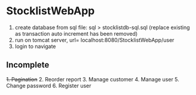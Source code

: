 # StocklistWebApp
1. create database from sql file: sql > stocklistdb-sql.sql 
(replace existing as transaction auto increment has been removed)
2. run on tomcat server, url= localhost:8080/StocklistWebApp/user
3. login to navigate

## Incomplete
~~1. Pagination~~
2. Reorder report
3. Manage customer
4. Manage user
5. Change password
6. Register user
